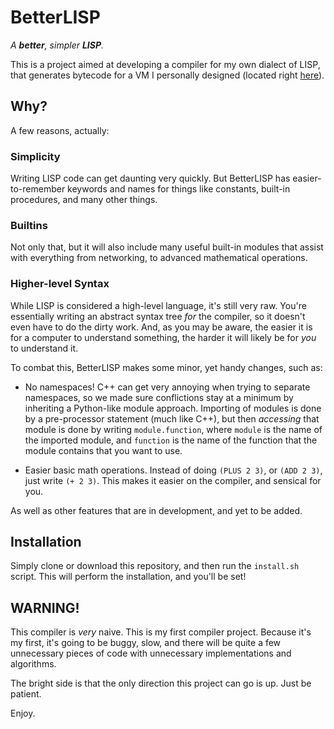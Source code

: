 # BetterLISP

*A **better**, simpler **LISP**.*

This is a project aimed at developing a compiler for my own dialect of LISP, that generates bytecode for a VM I personally designed (located right [here](https://github.com/Seanld/vm)). 

## Why?

A few reasons, actually:

### Simplicity

Writing LISP code can get daunting very quickly. But BetterLISP has easier-to-remember keywords and names for things like constants, built-in procedures, and many other things.

### Builtins

Not only that, but it will also include many useful built-in modules that assist with everything from networking, to advanced mathematical operations.

### Higher-level Syntax

While LISP is considered a high-level language, it's still very raw. You're essentially writing an abstract syntax tree *for* the compiler, so it doesn't even have to do the dirty work. And, as you may be aware, the easier it is for a computer to understand something, the harder it will likely be for *you* to understand it.

To combat this, BetterLISP makes some minor, yet handy changes, such as:

- No namespaces! C++ can get very annoying when trying to separate namespaces, so we made sure conflictions stay at a minimum by inheriting a Python-like module approach. Importing of modules is done by a pre-processor statement (much like C++), but then *accessing* that module is done by writing `module.function`, where `module` is the name of the imported module, and `function` is the name of the function that the module contains that you want to use.

- Easier basic math operations. Instead of doing `(PLUS 2 3)`, or `(ADD 2 3)`, just write `(+ 2 3)`. This makes it easier on the compiler, and sensical for you.

As well as other features that are in development, and yet to be added.

## Installation

Simply clone or download this repository, and then run the `install.sh` script. This will perform the installation, and you'll be set!

## WARNING!

This compiler is *very* naive. This is my first compiler project. Because it's my first, it's going to be buggy, slow, and there will be quite a few unnecessary pieces of code with unnecessary implementations and algorithms.

The bright side is that the only direction this project can go is up. Just be patient.

Enjoy.